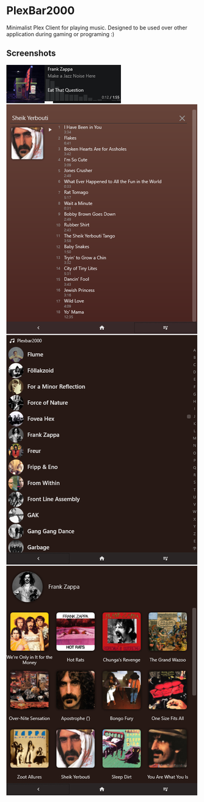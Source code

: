 # PlexBar2000

Minimalist Plex Client for playing music. Designed to be used over other application during gaming or programing :)

## Screenshots

![player](img/plexbar2000.png)
![player](img/plexbar2000-list.png)
![player](img/plexbar2000-artist-list.png)
![player](img/plexbar2000-artist.png)
